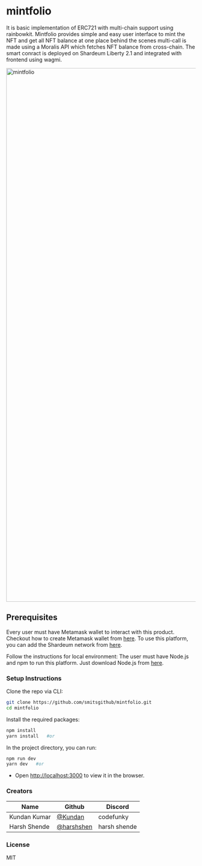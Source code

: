 # mintfolio

It is basic implementation of ERC721 with multi-chain support using rainbowkit. Mintfolio provides simple and easy user interface to mint the NFT and get all NFT balance at one place behind the scenes multi-call is made using a Moralis API which fetches NFT balance from cross-chain. The smart conract is deployed on Shardeum Liberty 2.1 and integrated with frontend using wagmi. 

<img width="1422" alt="mintfolio" src="https://user-images.githubusercontent.com/79443588/233185557-d6c653d2-9fc0-40f7-bc7f-2706db6cdaa4.png">

## Prerequisites

Every user must have Metamask wallet to interact with this product. Checkout how to create Metamask wallet from [here](https://polygon.technology/blog/getting-started-with-metamask-on-polygon). To use this platform, you can add the Shardeum network from [here](https://docs.shardeum.org/network/endpoints). 

Follow the instructions for local environment: The user must have Node.js and npm to run this platform. Just download Node.js from [here](https://nodejs.org/en/download/).

### Setup Instructions

Clone the repo via CLI:

```sh
git clone https://github.com/smitsgithub/mintfolio.git
cd mintfolio
```

Install the required packages:

```sh
npm install
yarn install   #or
```

In the project directory, you can run:

```sh
npm run dev
yarn dev   #or
```

- Open [http://localhost:3000](http://localhost:3000) to view it in the browser.

### Creators

| Name            | Github                                         | Discord         |
| --------------- | ---------------------------------------------- | --------------- |
| Kundan Kumar | [@Kundan](https://github.com/InfiniteCoder100)   | codefunky   |
| Harsh Shende | [@harshshen](https://github.com/Harshshen)   | harsh shende  |

### License
MIT
